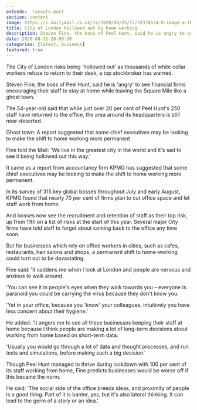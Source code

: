 ```yaml
---
extends: _layouts.post
section: content
image: https://i.dailymail.co.uk/1s/2020/08/25/17/32370654-0-image-a-10_1598372667269.jpg 
title: City of London hollowed out by home working 
description: Steven Fine, the boss of Peel Hunt, said he is angry to see financial firms encouraging their staff to stay at home while leaving the Square Mile like a ghost town. 
date: 2020-08-31-20-09-20 
categories: [latest, business] 
featured: true 
--- 
```

The City of London risks being 'hollowed out' as thousands of white collar workers refuse to return to their desk, a top stockbroker has warned. 

Steven Fine, the boss of Peel Hunt, said he is 'angry' to see financial firms encouraging their staff to stay at home while leaving the Square Mile like a ghost town. 

The 54-year-old said that while just over 20 per cent of Peel Hunt's 250 staff have returned to the office, the area around its headquarters is still near-deserted. 

Ghost town: A report suggested that some chief executives may be looking to make the shift to home working more permanent

Fine told the Mail: 'We live in the greatest city in the world and it's sad to see it being hollowed out this way.' 

It came as a report from accountancy firm KPMG has suggested that some chief executives may be looking to make the shift to home working more permanent. 

In its survey of 315 key global bosses throughout July and early August, KPMG found that nearly 70 per cent of firms plan to cut office space and let staff work from home. 

And bosses now see the recruitment and retention of staff as their top risk, up from 11th on a list of risks at the start of this year. Several major City firms have told staff to forget about coming back to the office any time soon. 

But for businesses which rely on office workers in cities, such as cafes, restaurants, hair salons and shops, a permanent shift to home-working could turn out to be devastating. 

Fine said: 'It saddens me when I look at London and people are nervous and anxious to walk around. 

'You can see it in people's eyes when they walk towards you – everyone is paranoid you could be carrying the virus because they don't know you. 

'Yet in your office, because you 'know' your colleagues, intuitively you have less concern about their hygiene.' 

He added: 'It angers me to see all these businesses keeping their staff at home because I think people are making a lot of long-term decisions about working from home based on short-term data. 

'Usually you would go through a lot of data and thought processes, and run tests and simulations, before making such a big decision.' 

Though Peel Hunt managed to thrive during lockdown with 100 per cent of its staff working from home, Fine predicts businesses would be worse off if this became the norm. 

He said: 'The social side of the office breeds ideas, and proximity of people is a good thing. Part of it is banter, yes, but it's also lateral thinking. It can lead to the germ of a story or an idea.'

